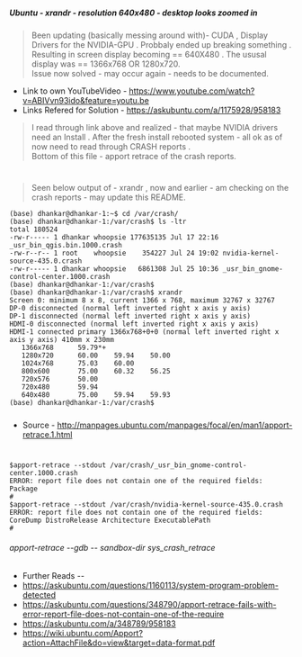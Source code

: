 ##### Ubuntu - xrandr - resolution 640x480 - desktop looks zoomed in

> Been updating (basically messing around with)- CUDA , Display Drivers for the NVIDIA-GPU . Probbaly ended up breaking something . Resulting in screen display becoming == 640X480 . The ususal display was == 1366x768 OR 1280x720.   
Issue now solved - may occur again - needs to be documented. 

- Link to own YouTubeVideo - https://www.youtube.com/watch?v=ABIVvn93ido&feature=youtu.be
- Links Refered for Solution - https://askubuntu.com/a/1175928/958183

> I read through link above and realized - that maybe NVIDIA drivers need an Install . After the fresh install rebooted system - all ok as of now need to read through CRASH reports .    
Bottom of this file - apport retrace of the crash reports.   
#

> Seen below output of - xrandr , now and earlier - am checking on the crash reports - may update this README. 

```
(base) dhankar@dhankar-1:~$ cd /var/crash/
(base) dhankar@dhankar-1:/var/crash$ ls -ltr
total 180524
-rw-r----- 1 dhankar whoopsie 177635135 Jul 17 22:16 _usr_bin_qgis.bin.1000.crash
-rw-r--r-- 1 root    whoopsie    354227 Jul 24 19:02 nvidia-kernel-source-435.0.crash
-rw-r----- 1 dhankar whoopsie   6861308 Jul 25 10:36 _usr_bin_gnome-control-center.1000.crash
(base) dhankar@dhankar-1:/var/crash$ 
(base) dhankar@dhankar-1:/var/crash$ xrandr
Screen 0: minimum 8 x 8, current 1366 x 768, maximum 32767 x 32767
DP-0 disconnected (normal left inverted right x axis y axis)
DP-1 disconnected (normal left inverted right x axis y axis)
HDMI-0 disconnected (normal left inverted right x axis y axis)
HDMI-1 connected primary 1366x768+0+0 (normal left inverted right x axis y axis) 410mm x 230mm
   1366x768      59.79*+
   1280x720      60.00    59.94    50.00  
   1024x768      75.03    60.00  
   800x600       75.00    60.32    56.25  
   720x576       50.00  
   720x480       59.94  
   640x480       75.00    59.94    59.93  
(base) dhankar@dhankar-1:/var/crash$ 
```
#####

- Source - http://manpages.ubuntu.com/manpages/focal/en/man1/apport-retrace.1.html

#
```
$apport-retrace --stdout /var/crash/_usr_bin_gnome-control-center.1000.crash
ERROR: report file does not contain one of the required fields: Package
#
$apport-retrace --stdout /var/crash/nvidia-kernel-source-435.0.crash
ERROR: report file does not contain one of the required fields: CoreDump DistroRelease Architecture ExecutablePath
#

```
###### apport-retrace --gdb    -- sandbox-dir sys_crash_retrace

- Further Reads -- 
- https://askubuntu.com/questions/1160113/system-program-problem-detected
- https://askubuntu.com/questions/348790/apport-retrace-fails-with-error-report-file-does-not-contain-one-of-the-require
- https://askubuntu.com/a/348789/958183
- https://wiki.ubuntu.com/Apport?action=AttachFile&do=view&target=data-format.pdf


